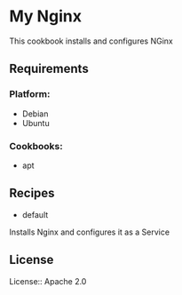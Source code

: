 My Nginx
===============

This cookbook installs and configures NGinx 

Requirements
------------

### Platform:

* Debian
* Ubuntu

### Cookbooks:

* apt

Recipes
-------

* default 

Installs Nginx and configures it as a Service

License 
------------------

License:: Apache 2.0
